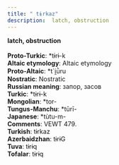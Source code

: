 ```yaml
---
title: " tɨrkaz"
description:  latch, obstruction
---
```

<strong> latch, obstruction</strong><br><br>
<strong>Proto-Turkic</strong>:  *tɨrɨ-k<br>
<strong>Altaic etymology</strong>:  Altaic etymology<br>
<strong> Proto-Altaic</strong>:  *t`i̯ū̀ru<br>
<strong>Nostratic</strong>:  Nostratic<br>
<strong>Russian meaning</strong>:  запор, засов<br>
<strong>Turkic</strong>:  *tɨrɨ-k<br>
<strong>Mongolian</strong>:  *tor-<br>
<strong>Tungus-Manchu</strong>:  *tūrī-<br>
<strong>Japanese</strong>:  *tùtu-m-<br>
<strong>Comments</strong>:  VEWT 479.<br>
<strong>Turkish</strong>:  tɨrkaz<br>
<strong>Azerbaidzhan</strong>:  tɨrɨG<br>
<strong>Tuva</strong>:  tɨrɨq<br>
<strong>Tofalar</strong>:  tɨrɨq<br>


